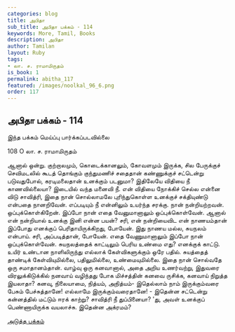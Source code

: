 ```yaml
---
categories: blog
title: அபிதா
sub_title: அபிதா பக்கம் - 114
keywords: More, Tamil, Books
description: அபிதா
author: Tamilan
layout: Ruby
tags:
- லா. ச. ராமாமிருதம்
is_book: 1
permalink: abitha_117
featured: /images/noolkal_96_6.png
order: 117
---
```

## அபிதா பக்கம் - 114

இந்த பக்கம் மெய்ப்பு பார்க்கப்படவில்லை

﻿108 O லா. ச. ராமாமிருதம்

ஆனால் ஒன்று. குற்றாலமும், கொடைக்கானலும், கோவளமும் இருக்க, சில பேருக்குச் செவிமடலில் கூடத் தொங்கும் குந்துமணிச் சதைதான் கண்ணுக்குச் சட்டென்று படுவதுபோல், கரடிமலைதான் உனக்கும் படனுமா? இதிலேயே விதியை நீ காணவில்லையா? இடையில் வந்த மனைவி நீ. என் விதியை நோக்கிச் செல்ல என்னை விடு சாவித்ரி, இதை நான் சொல்லாமலே புரிந்துகொள்ள உனக்குச் சக்தியுண்டு என்பதை நானறிவேன். எப்படியும் நீ என்னிலும் உயர்ந்த சரக்கு. நான் நன்றியற்றவன். ஒப்புக்கொள்கிறேன். இப்போ நான் எதை வேனுமானாலும் ஒப்புக்கொள்வேன். ஆனால் என் நன்றியால் உனக்கு இனி என்ன பயன்? சரி, என் நன்றியைவிட என் நாணயம்தான் இப்போது எனக்குப் பெரிதாயிருக்கிறது, போயேன். இது நாணய மல்ல, சுயநலம் என்பாய். சரி, அப்படித்தான், போயேன். எதை வேணுமானாலும் இப்போ நான் ஒப்புக்கொள்வேன். சுயநலத்தைக் காட்டிலும் பெரிய உண்மை எது? எனக்குக் காட்டு. உயிர் உண்டான நாளிலிருந்து எல்லாக் கேள்விகளுக்கும் ஒரே பதில். சுயத்தைத் தாண்டிக் கேள்வியுமில்லை, பதிலுமில்லை, உண்மையுமில்லை. இதை நான் சொல்வதே ஒரு சமாதானம்தான். வாழ்வு ஒரு கனவானால், அதை அறிய உணர்வற்று, இதுவரை விரலுக்கிடுக்கில் நனவாய் வழிந்தது போக மிச்சத்தின் கனவை ருசிக்க, கனவாய் நிறுத்த இயலாதா? கனவு, நிலையாமை, நித்யம், அநித்யம்- இதெல்லாம் நாம் இருக்கும்வரை பேசும் பேச்சுத்தானே! எல்லாமே இருக்கும்வரைதானே! - இதென்ன சட்டென்று கன்னத்தில் மட்டும் ஈரக் காற்று? சாவித்ரி நீ துப்பினையா? 'து, அவள் உனக்குப் பெண்ணாயிருக்க வயலாச்சு. இதென்ன அக்ரமம்?

[அடுத்த பக்கம்](abitha_118)